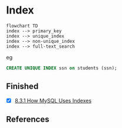 # Index

```mermaid
flowchart TD
index --> primary_key
index --> unique_index
index --> non-unique_index
index --> full-text_search
```

eg

```sql
CREATE UNIQUE INDEX ssn on students (ssn);
```

## Finished

- [x] [8.3.1 How MySQL Uses Indexes](https://dev.mysql.com/doc/refman/8.0/en/mysql-indexes.html)

## References
